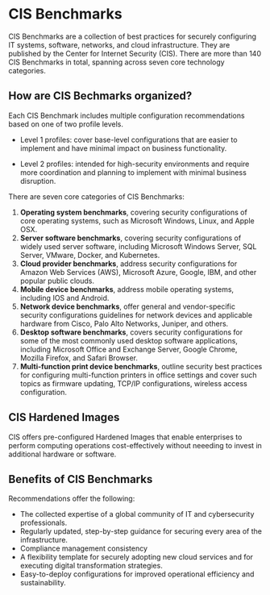 # CIS Benchmarks

CIS Benchmarks are a collection of best practices for securely configuring IT systems, software, networks, and cloud infrastructure. They are published by the Center for Internet Security (CIS). There are more than 140 CIS Benchmarks in total, spanning across seven core technology categories.

## How are CIS Bechmarks organized?
Each CIS Benchmark includes multiple configuration recommendations based on one of two profile levels.
* Level 1 profiles: cover base-level configurations that are easier to implement and have minimal impact on business functionality.

* Level 2 profiles: intended for high-security environments and require more coordination and planning to implement with minimal business disruption.

There are seven core categories of CIS Benchmarks:
1. **Operating system benchmarks**, covering security configurations of core operating systems, such as Microsoft Windows, Linux, and Apple OSX.
2. **Server software benchmarks**, covering security configurations of widely used server software, including Microsoft Windows Server, SQL Server, VMware, Docker, and Kubernetes.
3. **Cloud provider benchmarks**, address security configurations for Amazon Web Services (AWS), Microsoft Azure, Google, IBM, and other popular public clouds.
4. **Mobile device benchmarks**, address mobile operating systems, including IOS and Android.
5. **Network device benchmarks**, offer general and vendor-specific security configurations guidelines for network devices and applicable hardware from Cisco, Palo Alto Networks, Juniper, and others.
6. **Desktop software benchmarks**, covers security configurations for some of the most commonly used desktop software applications, including Microsoft Office and Exchange Server, Google Chrome, Mozilla Firefox, and Safari Browser.
7. **Multi-function print device benchmarks**, outline security best practices for configuring multi-function printers in office settings and cover such topics as firmware updating, TCP/IP configurations, wireless access configuration.


## CIS Hardened Images
CIS offers pre-configured Hardened Images that enable enterprises to perform computing operations cost-effectively without neeeding to invest in additional hardware or software.

## Benefits of CIS Benchmarks
Recommendations offer the following:
* The collected expertise of a global community of IT and cybersecurity professionals.
* Regularly updated, step-by-step guidance for securing every area of the infrastructure.
* Compliance management consistency
* A flexibility template for securely adopting new cloud services and for executing digital transformation strategies.
* Easy-to-deploy configurations for improved operational efficiency and sustainability.
